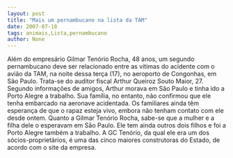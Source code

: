 ```yaml
---
layout: post
title: "Mais um pernambucano na lista da TAM"
date: 2007-07-18
tags: animais,Lista,pernambucano
author: None
---
```

Al&eacute;m do empres&aacute;rio Gilmar Ten&oacute;rio Rocha, 48 anos, um segundo pernambucano deve ser relacionado entre as v&iacute;timas do acidente com o avi&atilde;o da TAM, na noite dessa ter&ccedil;a (17), no aeroporto de Congonhas, em S&atilde;o Paulo. Trata-se do auditor fiscal Arthur Queiroz Souto Maior, 27.
Segundo informa&ccedil;&otilde;es de amigos, Arthur&nbsp;morava em S&atilde;o Paulo e tinha ido a Porto Alegre a trabalho.&nbsp;Sua fam&iacute;lia, no entanto, n&atilde;o confirmou que ele tenha embarcado na aeronave acidentada. Os familiares ainda t&ecirc;m esperan&ccedil;a de que o rapaz esteja vivo, embora n&atilde;o tenham contato com ele desde ontem.
Quanto a Gilmar Ten&oacute;rio Rocha,&nbsp;sabe-se que a mulher e a filha dele o esperavam em S&atilde;o Paulo. Ele tem ainda outros dois filhos e&nbsp;foi a Porto Alegre tamb&eacute;m a trabalho.&nbsp;A GC Ten&oacute;rio, da qual ele era um dos s&oacute;cios-propriet&aacute;rios,&nbsp;&eacute; uma das cinco maiores construtoras do Estado, de acordo com o site da empresa. 